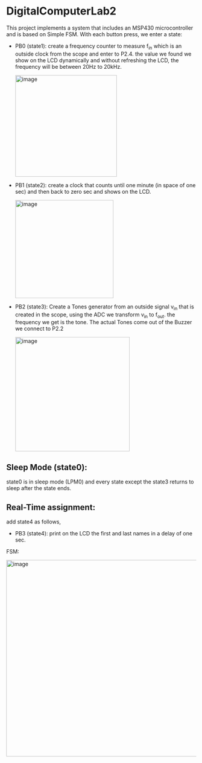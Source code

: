  # DigitalComputerLab2
This project implements a system that includes an MSP430 microcontroller and is based on Simple FSM.
With each button press, we enter a state:

- PB0 (state1):
 	 create a frequency counter to measure f<sub>in</sub> which is an outside clock from the scope and enter to P2.4. the value we found we show on the LCD dynamically and without refreshing the 
   LCD, the frequency will be between 20Hz to 20kHz.
  
  <img width="269" alt="image" src="https://github.com/Orisadek/DigitalComputerLab2/assets/43981934/3d346c20-adb6-43d0-9814-89d6047ddd70">

- PB1 (state2):
   create a clock that counts until one minute (in space of one sec) and then back to zero sec and shows on the LCD.
  
  <img width="260" alt="image" src="https://github.com/Orisadek/DigitalComputerLab2/assets/43981934/b415852f-581f-43d1-9740-28403d41cdbf">

- PB2 (state3):
   Create a Tones generator from an outside signal v<sub>in</sub> that is created in the scope, using the ADC we transform v<sub>in</sub> to f<sub>out</sub>. the frequency we get is the tone.
   The actual Tones come out of the Buzzer we connect to P2.2
  
  <img width="303" alt="image" src="https://github.com/Orisadek/DigitalComputerLab2/assets/43981934/929c6fa9-ef37-4256-a466-a7e35d9a6c3d">

## Sleep Mode (state0):
state0 is in sleep mode (LPM0) and every state except the state3 returns to sleep after the state ends.

## Real-Time assignment: 
add state4 as follows,

- PB3 (state4):
	print on the LCD the first and last names in a delay of one sec.

FSM:

<img width="521" alt="image" src="https://github.com/Orisadek/DigitalComputerLab2/assets/43981934/2f8ddb22-5ac7-4894-b001-38a7cd6b274c">
